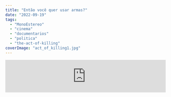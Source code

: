 ```yaml
---
title: "Então você quer usar armas?"
date: "2022-09-19"
tags: 
  - "MonoEstereo"
  - "cinema"
  - "documentarios"
  - "politica"
  - "the-act-of-killing"
coverImage: "act_of_killing1.jpg"
---
```


<iframe src="https://anchor.fm/MonoEstéreo/embed/episodes/Ento-voc-quer-usar-armas-e1nk4k8" height="102px" width="100%" frameborder="0" scrolling="no"></iframe>
